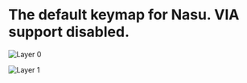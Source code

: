 # The default keymap for Nasu. VIA support disabled.

![Layer 0](https://i.imgur.com/kiNbHIb.png)

![Layer 1](https://i.imgur.com/ySPd0EL.png)

